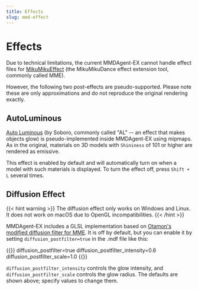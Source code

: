 ```yaml
---
title: Effects
slug: mmd-effect
---
```

# Effects

Due to technical limitations, the current MMDAgent-EX cannot handle effect files for [MikuMikuEffect](https://w.atwiki.jp/vpvpwiki/pages/219.html#id_d854d03f) (the MikuMikuDance effect extension tool, commonly called MME).

However, the following two post-effects are pseudo-supported. Please note these are only approximations and do not reproduce the original rendering exactly.

## AutoLuminous

[Auto Luminous](https://www.nicovideo.jp/watch/sm16087751) (by Soboro, commonly called "AL" -- an effect that makes objects glow) is pseudo-implemented inside MMDAgent-EX using mipmaps. As in the original, materials on 3D models with `Shininess` of 101 or higher are rendered as emissive.

This effect is enabled by default and will automatically turn on when a model with such materials is displayed. To turn the effect off, press `Shift + L` several times.

## Diffusion Effect

{{< hint warning >}}
The diffusion effect only works on Windows and Linux. It does not work on macOS due to OpenGL incompatibilities.
{{< /hint >}}

MMDAgent-EX includes a GLSL implementation based on [Otamon's modified diffusion filter for MME](https://okoneya.jp/mme_study/index.php?o_Diffusion). It is off by default, but you can enable it by setting `diffusion_postfilter=true` in the .mdf file like this:

{{<mdf>}}
diffusion_postfilter=true
diffusion_postfilter_intensity=0.6
diffusion_postfilter_scale=1.0
{{</mdf>}}

`diffusion_postfilter_intensity` controls the glow intensity, and `diffusion_postfilter_scale` controls the glow radius. The defaults are shown above; specify values to change them.
